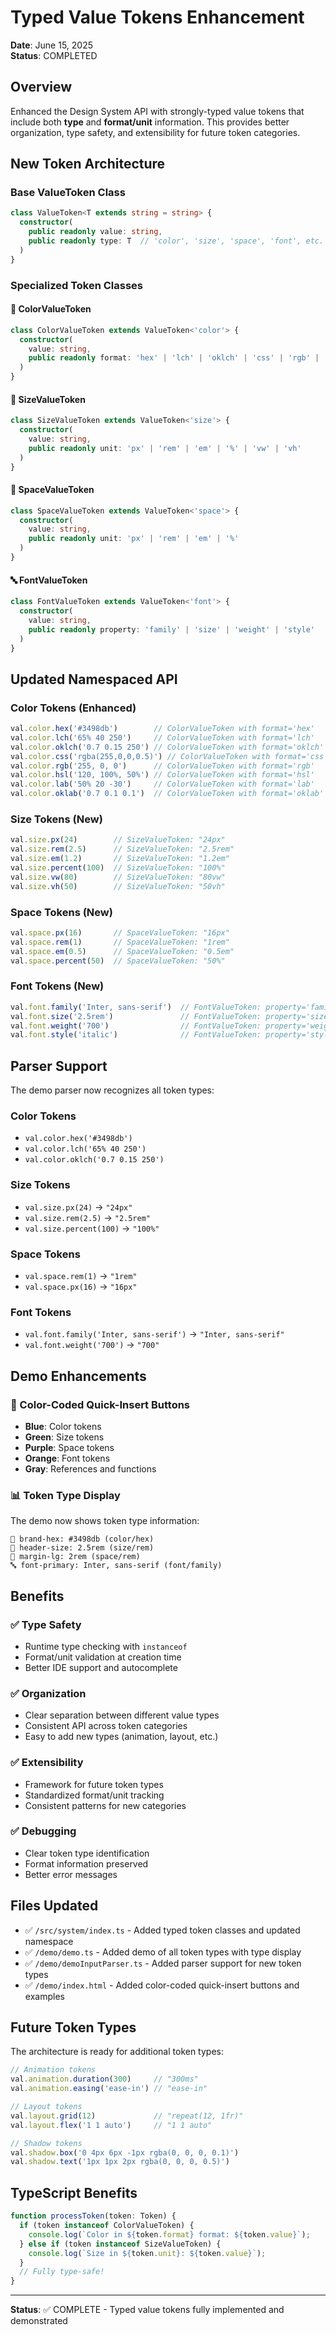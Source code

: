 # Typed Value Tokens Enhancement

**Date**: June 15, 2025  
**Status**: COMPLETED

## Overview

Enhanced the Design System API with strongly-typed value tokens that include both **type** and **format/unit** information. This provides better organization, type safety, and extensibility for future token categories.

## New Token Architecture

### Base ValueToken Class
```typescript
class ValueToken<T extends string = string> {
  constructor(
    public readonly value: string,
    public readonly type: T  // 'color', 'size', 'space', 'font', etc.
  )
}
```

### Specialized Token Classes

#### 🎨 ColorValueToken
```typescript
class ColorValueToken extends ValueToken<'color'> {
  constructor(
    value: string,
    public readonly format: 'hex' | 'lch' | 'oklch' | 'css' | 'rgb' | 'hsl' | 'lab' | 'oklab'
  )
}
```

#### 📏 SizeValueToken  
```typescript
class SizeValueToken extends ValueToken<'size'> {
  constructor(
    value: string,
    public readonly unit: 'px' | 'rem' | 'em' | '%' | 'vw' | 'vh'
  )
}
```

#### 📐 SpaceValueToken
```typescript
class SpaceValueToken extends ValueToken<'space'> {
  constructor(
    value: string,
    public readonly unit: 'px' | 'rem' | 'em' | '%'
  )
}
```

#### 🔤 FontValueToken
```typescript
class FontValueToken extends ValueToken<'font'> {
  constructor(
    value: string,
    public readonly property: 'family' | 'size' | 'weight' | 'style'
  )
}
```

## Updated Namespaced API

### Color Tokens (Enhanced)
```typescript
val.color.hex('#3498db')        // ColorValueToken with format='hex'
val.color.lch('65% 40 250')     // ColorValueToken with format='lch'
val.color.oklch('0.7 0.15 250') // ColorValueToken with format='oklch'
val.color.css('rgba(255,0,0,0.5)') // ColorValueToken with format='css'
val.color.rgb('255, 0, 0')      // ColorValueToken with format='rgb'
val.color.hsl('120, 100%, 50%') // ColorValueToken with format='hsl'
val.color.lab('50% 20 -30')     // ColorValueToken with format='lab'
val.color.oklab('0.7 0.1 0.1')  // ColorValueToken with format='oklab'
```

### Size Tokens (New)
```typescript
val.size.px(24)        // SizeValueToken: "24px"
val.size.rem(2.5)      // SizeValueToken: "2.5rem"
val.size.em(1.2)       // SizeValueToken: "1.2em"
val.size.percent(100)  // SizeValueToken: "100%"
val.size.vw(80)        // SizeValueToken: "80vw"
val.size.vh(50)        // SizeValueToken: "50vh"
```

### Space Tokens (New)
```typescript
val.space.px(16)       // SpaceValueToken: "16px"
val.space.rem(1)       // SpaceValueToken: "1rem"
val.space.em(0.5)      // SpaceValueToken: "0.5em"
val.space.percent(50)  // SpaceValueToken: "50%"
```

### Font Tokens (New)
```typescript
val.font.family('Inter, sans-serif')  // FontValueToken: property='family'
val.font.size('2.5rem')               // FontValueToken: property='size'
val.font.weight('700')                // FontValueToken: property='weight'
val.font.style('italic')              // FontValueToken: property='style'
```

## Parser Support

The demo parser now recognizes all token types:

### Color Tokens
- `val.color.hex('#3498db')`
- `val.color.lch('65% 40 250')`
- `val.color.oklch('0.7 0.15 250')`

### Size Tokens
- `val.size.px(24)` → `"24px"`
- `val.size.rem(2.5)` → `"2.5rem"`
- `val.size.percent(100)` → `"100%"`

### Space Tokens
- `val.space.rem(1)` → `"1rem"`
- `val.space.px(16)` → `"16px"`

### Font Tokens
- `val.font.family('Inter, sans-serif')` → `"Inter, sans-serif"`
- `val.font.weight('700')` → `"700"`

## Demo Enhancements

### 🎨 Color-Coded Quick-Insert Buttons
- **Blue**: Color tokens
- **Green**: Size tokens  
- **Purple**: Space tokens
- **Orange**: Font tokens
- **Gray**: References and functions

### 📊 Token Type Display
The demo now shows token type information:
```
🎨 brand-hex: #3498db (color/hex)
📏 header-size: 2.5rem (size/rem)
📐 margin-lg: 2rem (space/rem)
🔤 font-primary: Inter, sans-serif (font/family)
```

## Benefits

### ✅ Type Safety
- Runtime type checking with `instanceof`
- Format/unit validation at creation time
- Better IDE support and autocomplete

### ✅ Organization
- Clear separation between different value types
- Consistent API across token categories
- Easy to add new types (animation, layout, etc.)

### ✅ Extensibility  
- Framework for future token types
- Standardized format/unit tracking
- Consistent patterns for new categories

### ✅ Debugging
- Clear token type identification
- Format information preserved
- Better error messages

## Files Updated

- ✅ `/src/system/index.ts` - Added typed token classes and updated namespace
- ✅ `/demo/demo.ts` - Added demo of all token types with type display
- ✅ `/demo/demoInputParser.ts` - Added parser support for new token types
- ✅ `/demo/index.html` - Added color-coded quick-insert buttons and examples

## Future Token Types

The architecture is ready for additional token types:

```typescript
// Animation tokens
val.animation.duration(300)     // "300ms"
val.animation.easing('ease-in') // "ease-in"

// Layout tokens  
val.layout.grid(12)             // "repeat(12, 1fr)"
val.layout.flex('1 1 auto')     // "1 1 auto"

// Shadow tokens
val.shadow.box('0 4px 6px -1px rgba(0, 0, 0, 0.1)')
val.shadow.text('1px 1px 2px rgba(0, 0, 0, 0.5)')
```

## TypeScript Benefits

```typescript
function processToken(token: Token) {
  if (token instanceof ColorValueToken) {
    console.log(`Color in ${token.format} format: ${token.value}`);
  } else if (token instanceof SizeValueToken) {
    console.log(`Size in ${token.unit}: ${token.value}`);
  }
  // Fully type-safe!
}
```

---

**Status**: ✅ COMPLETE - Typed value tokens fully implemented and demonstrated
